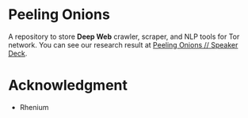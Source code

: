 # Peeling Onions

A repository to store **Deep Web** crawler, scraper, and NLP tools for Tor network.
You can see our research result at [Peeling Onions // Speaker Deck](https://speakerdeck.com/ntddk/peeling-onions).

# Acknowledgment
* Rhenium
